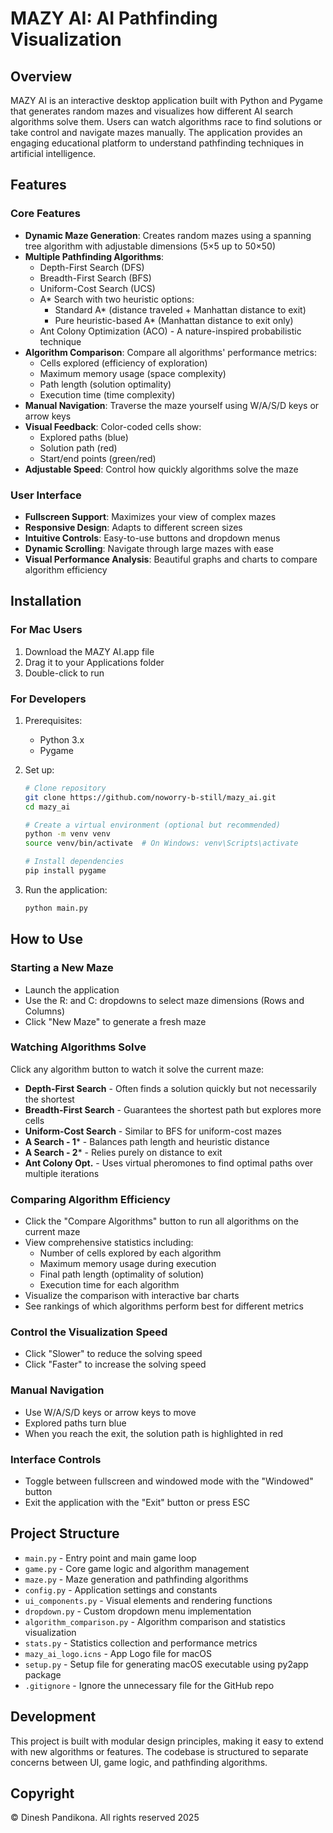 
# MAZY AI: AI Pathfinding Visualization

## Overview
MAZY AI is an interactive desktop application built with Python and Pygame that generates random mazes and visualizes how different AI search algorithms solve them. Users can watch algorithms race to find solutions or take control and navigate mazes manually. The application provides an engaging educational platform to understand pathfinding techniques in artificial intelligence.

## Features

### Core Features
- **Dynamic Maze Generation**: Creates random mazes using a spanning tree algorithm with adjustable dimensions (5×5 up to 50×50)
- **Multiple Pathfinding Algorithms**:
  - Depth-First Search (DFS)
  - Breadth-First Search (BFS)
  - Uniform-Cost Search (UCS)
  - A* Search with two heuristic options:
    - Standard A* (distance traveled + Manhattan distance to exit)
    - Pure heuristic-based A* (Manhattan distance to exit only)
  - Ant Colony Optimization (ACO) - A nature-inspired probabilistic technique
- **Algorithm Comparison**: Compare all algorithms' performance metrics:
  - Cells explored (efficiency of exploration)
  - Maximum memory usage (space complexity)
  - Path length (solution optimality)
  - Execution time (time complexity)
- **Manual Navigation**: Traverse the maze yourself using W/A/S/D keys or arrow keys
- **Visual Feedback**: Color-coded cells show:
  - Explored paths (blue)
  - Solution path (red)
  - Start/end points (green/red)
- **Adjustable Speed**: Control how quickly algorithms solve the maze

### User Interface
- **Fullscreen Support**: Maximizes your view of complex mazes
- **Responsive Design**: Adapts to different screen sizes
- **Intuitive Controls**: Easy-to-use buttons and dropdown menus
- **Dynamic Scrolling**: Navigate through large mazes with ease
- **Visual Performance Analysis**: Beautiful graphs and charts to compare algorithm efficiency

## Installation

### For Mac Users
1. Download the MAZY AI.app file
2. Drag it to your Applications folder
3. Double-click to run

### For Developers
1. Prerequisites:
   - Python 3.x
   - Pygame

2. Set up:
   ```bash
   # Clone repository
   git clone https://github.com/noworry-b-still/mazy_ai.git
   cd mazy_ai

   # Create a virtual environment (optional but recommended)
   python -m venv venv
   source venv/bin/activate  # On Windows: venv\Scripts\activate

   # Install dependencies
   pip install pygame
   ```

3. Run the application:
   ```bash
   python main.py
   ```

## How to Use

### Starting a New Maze
- Launch the application
- Use the R: and C: dropdowns to select maze dimensions (Rows and Columns)
- Click "New Maze" to generate a fresh maze

### Watching Algorithms Solve
Click any algorithm button to watch it solve the current maze:
- **Depth-First Search** - Often finds a solution quickly but not necessarily the shortest
- **Breadth-First Search** - Guarantees the shortest path but explores more cells
- **Uniform-Cost Search** - Similar to BFS for uniform-cost mazes
- **A Search - 1*** - Balances path length and heuristic distance
- **A Search - 2*** - Relies purely on distance to exit
- **Ant Colony Opt.** - Uses virtual pheromones to find optimal paths over multiple iterations

### Comparing Algorithm Efficiency
- Click the "Compare Algorithms" button to run all algorithms on the current maze
- View comprehensive statistics including:
  - Number of cells explored by each algorithm
  - Maximum memory usage during execution
  - Final path length (optimality of solution)
  - Execution time for each algorithm
- Visualize the comparison with interactive bar charts
- See rankings of which algorithms perform best for different metrics

### Control the Visualization Speed
- Click "Slower" to reduce the solving speed
- Click "Faster" to increase the solving speed

### Manual Navigation
- Use W/A/S/D keys or arrow keys to move
- Explored paths turn blue
- When you reach the exit, the solution path is highlighted in red

### Interface Controls
- Toggle between fullscreen and windowed mode with the "Windowed" button
- Exit the application with the "Exit" button or press ESC

## Project Structure

- `main.py` - Entry point and main game loop
- `game.py` - Core game logic and algorithm management
- `maze.py` - Maze generation and pathfinding algorithms
- `config.py` - Application settings and constants
- `ui_components.py` - Visual elements and rendering functions
- `dropdown.py` - Custom dropdown menu implementation
- `algorithm_comparison.py` - Algorithm comparison and statistics visualization
- `stats.py` - Statistics collection and performance metrics
- `mazy_ai_logo.icns` - App Logo file for macOS
- `setup.py` - Setup file for generating macOS executable using py2app package
- `.gitignore` - Ignore the unnecessary file for the GitHub repo

## Development
This project is built with modular design principles, making it easy to extend with new algorithms or features. The codebase is structured to separate concerns between UI, game logic, and pathfinding algorithms.

## Copyright
© Dinesh Pandikona. All rights reserved 2025

